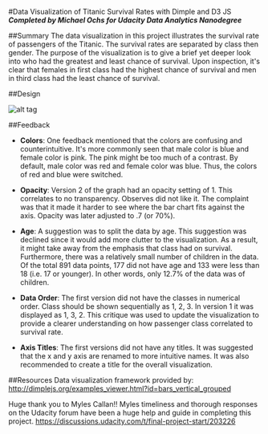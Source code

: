 #Data Visualization of Titanic Survival Rates with Dimple and D3 JS
**_Completed by Michael Ochs for Udacity Data Analytics Nanodegree_**

##Summary
The data visualization in this project illustrates the survival rate of passengers of the Titanic.  The survival rates are separated by class then gender.  The purpose of the visualization is to give a brief yet deeper look into who had the greatest and least chance of survival.  Upon inspection, it's clear that females in first class had the highest chance of survival and men in third class had the least chance of survival.

##Design

![alt tag](https://github.com/mtochs/Udacity/tree/master/Data%20Analytics%20Nanodegree/P6%20Data%20Visualization%20with%20Dimple%20and%20D3%20JS/py_graph.png)

##Feedback
- **Colors**: One feedback mentioned that the colors are confusing and counterintuitive.  It's more commonly seen that male color is blue and female color is pink.  The pink might be too much of a contrast.  By default, male color was red and female color was blue.  Thus, the colors of red and blue were switched. 

- **Opacity**: Version 2 of the graph had an opacity setting of 1.  This correlates to no transparency.  Observes did not like it.  The complaint was that it made it harder to see where the bar chart fits against the axis.  Opacity was later adjusted to .7 (or 70%).

- **Age**: A suggestion was to split the data by age.  This suggestion was declined since it would add more clutter to the visualization.  As a result, it might take away from the emphasis that class had on survival.  Furthermore, there was a relatively small number of children in the data. Of the total 891 data points, 177 did not have age and 133 were less than 18 (i.e. 17 or younger).  In other words, only 12.7% of the data was of children. 

- **Data Order**: The first version did not have the classes in numerical order.  Class should be shown sequentially as 1, 2, 3.  In version 1 it was displayed as 1, 3, 2.  This critique was used to update the visualization to provide a clearer understanding on how passenger class correlated to survival rate.

- **Axis Titles**: The first versions did not have any titles.  It was suggested that the x and y axis are renamed to more intuitive names.  It was also recommended to create a title for the overall visualization.

##Resources
Data visualization framework provided by:
http://dimplejs.org/examples_viewer.html?id=bars_vertical_grouped

Huge thank you to Myles Callan!!  Myles timeliness and thorough responses on the Udacity forum have been a huge help and guide in completing this project.
https://discussions.udacity.com/t/final-project-start/203226